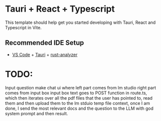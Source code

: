 # Tauri + React + Typescript

This template should help get you started developing with Tauri, React and Typescript in Vite.

## Recommended IDE Setup

-   [VS Code](https://code.visualstudio.com/) + [Tauri](https://marketplace.visualstudio.com/items?itemName=tauri-apps.tauri-vscode) + [rust-analyzer](https://marketplace.visualstudio.com/items?itemName=rust-lang.rust-analyzer)

# TODO:

Input question
make chat ui
where left part comes from lm studio
right part comes from input box
input box text goes to POST function in route.ts, which then iterates over all the pdf files that the user has pointed to, read them and then upload them to the lm stduio temp file context,
once I am done, I send the most relevant docs and the question to the LLM with god system prompt and then result.
